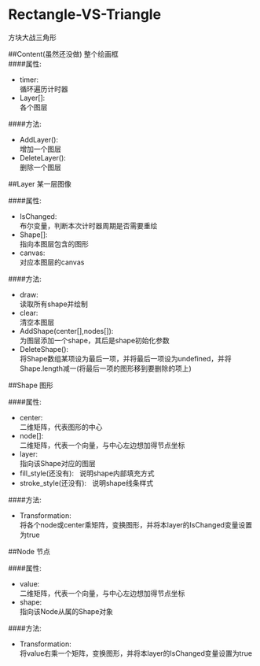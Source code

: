 # Rectangle-VS-Triangle
方块大战三角形  

##Content(虽然还没做)
整个绘画框  
####属性:
+ timer:  
循环遍历计时器  
+ Layer[]:  
各个图层

####方法:
+ AddLayer():  
增加一个图层   
+ DeleteLayer():  
删除一个图层  


##Layer
某一层图像  

####属性:
+ IsChanged:  
布尔变量，判断本次计时器周期是否需要重绘  
+ Shape[]:  
指向本图层包含的图形  
+ canvas:  
对应本图层的canvas  

####方法:
+ draw:  
读取所有shape并绘制
+ clear:   
清空本图层  
+ AddShape(center[],nodes[]):  
为图层添加一个shape，其后是shape初始化参数  
+ DeleteShape():  
将Shape数组某项设为最后一项，并将最后一项设为undefined，并将Shape.length减一(将最后一项的图形移到要删除的项上)

##Shape
图形  

####属性:
+ center:  
二维矩阵，代表图形的中心  
+ node[]:  
二维矩阵，代表一个向量，与中心左边想加得节点坐标
+ layer:  
指向该Shape对应的图层  
+ fill_style(还没有):  
说明shape内部填充方式  
+ stroke_style(还没有):  
说明shape线条样式  

####方法:
+ Transformation:  
将各个node或center乘矩阵，变换图形，并将本layer的IsChanged变量设置为true  

##Node
节点  

####属性:
+ value:  
二维矩阵，代表一个向量，与中心左边想加得节点坐标
+ shape:  
指向该Node从属的Shape对象

####方法:
+ Transformation:  
将value右乘一个矩阵，变换图形，并将本layer的IsChanged变量设置为true  
